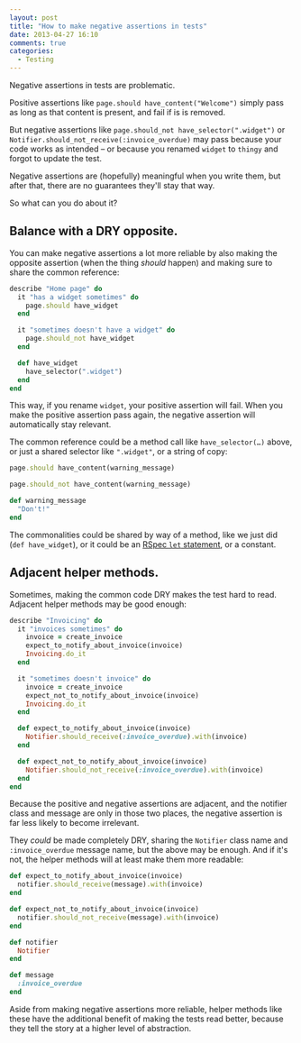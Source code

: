 ```yaml
---
layout: post
title: "How to make negative assertions in tests"
date: 2013-04-27 16:10
comments: true
categories:
  - Testing
---
```


Negative assertions in tests are problematic.

Positive assertions like `page.should have_content("Welcome")` simply pass as long as that content is present, and fail if is is removed.

But negative assertions like `page.should_not have_selector(".widget")` or `Notifier.should_not_receive(:invoice_overdue)` may pass because your code works as intended – or because you renamed `widget` to `thingy` and forgot to update the test.

Negative assertions are (hopefully) meaningful when you write them, but after that, there are no guarantees they'll stay that way.

So what can you do about it?


## Balance with a DRY opposite.

You can make negative assertions a lot more reliable by also making the opposite assertion (when the thing *should* happen) and making sure to share the common reference:

``` ruby
describe "Home page" do
  it "has a widget sometimes" do
    page.should have_widget
  end

  it "sometimes doesn't have a widget" do
    page.should_not have_widget
  end

  def have_widget
    have_selector(".widget")
  end
end
```

This way, if you rename `widget`, your positive assertion will fail. When you make the positive assertion pass again, the negative assertion will automatically stay relevant.

The common reference could be a method call like `have_selector(…)` above, or just a shared selector like `".widget"`, or a string of copy:

``` ruby
page.should have_content(warning_message)

page.should_not have_content(warning_message)

def warning_message
  "Don't!"
end
```

The commonalities could be shared by way of a method, like we just did (`def have_widget`), or it could be an [RSpec `let` statement](https://www.relishapp.com/rspec/rspec-core/v/2-11/docs/helper-methods/let-and-let), or a constant.


## Adjacent helper methods.

Sometimes, making the common code DRY makes the test hard to read. Adjacent helper methods may be good enough:

``` ruby
describe "Invoicing" do
  it "invoices sometimes" do
    invoice = create_invoice
    expect_to_notify_about_invoice(invoice)
    Invoicing.do_it
  end

  it "sometimes doesn't invoice" do
    invoice = create_invoice
    expect_not_to_notify_about_invoice(invoice)
    Invoicing.do_it
  end

  def expect_to_notify_about_invoice(invoice)
    Notifier.should_receive(:invoice_overdue).with(invoice)
  end

  def expect_not_to_notify_about_invoice(invoice)
    Notifier.should_not_receive(:invoice_overdue).with(invoice)
  end
end
```

Because the positive and negative assertions are adjacent, and the notifier class and message are only in those two places, the negative assertion is far less likely to become irrelevant.

They *could* be made completely DRY, sharing the `Notifier` class name and `:invoice_overdue` message name, but the above may be enough. And if it's not, the helper methods will at least make them more readable:

``` ruby
def expect_to_notify_about_invoice(invoice)
  notifier.should_receive(message).with(invoice)
end

def expect_not_to_notify_about_invoice(invoice)
  notifier.should_not_receive(message).with(invoice)
end

def notifier
  Notifier
end

def message
  :invoice_overdue
end
```

Aside from making negative assertions more reliable, helper methods like these have the additional benefit of making the tests read better, because they tell the story at a higher level of abstraction.
